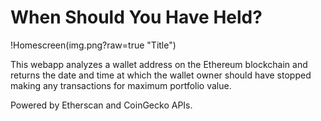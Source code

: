 # When Should You Have Held?

!Homescreen(img.png?raw=true "Title")

This webapp analyzes a wallet address on the Ethereum blockchain and returns the date and time at which the wallet owner should have stopped making any transactions for maximum portfolio value.

Powered by Etherscan and CoinGecko APIs.
